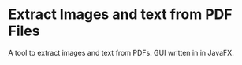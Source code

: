# Extract Images and text from PDF Files

A tool to extract images and text from PDFs. GUI written in in JavaFX.
